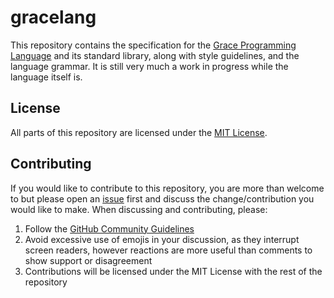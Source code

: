 # gracelang

This repository contains the specification for the [Grace Programming Language](https://github.com/ryanjeffares/grace) and its standard library, along with style guidelines, and the language grammar. It is still very much a work in progress while the language itself is.

## License

All parts of this repository are licensed under the [MIT License](https://opensource.org/licenses/MIT).

## Contributing

If you would like to contribute to this repository, you are more than welcome to but please open an [issue](https://github.com/ryanjeffares/gracelang/issues/new) first and discuss the change/contribution you would like to make. When discussing and contributing, please:

1. Follow the [GitHub Community Guidelines](https://docs.github.com/articles/github-community-guidelines)
2. Avoid excessive use of emojis in your discussion, as they interrupt screen readers, however reactions are more useful than comments to show support or disagreement
3. Contributions will be licensed under the MIT License with the rest of the repository
